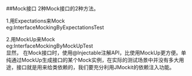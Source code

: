  ##Mock接口
2种Mock接口的2种方法。

1.用Expectations来Mock<br/>
eg:InterfaceMockingByExpectationsTest

2.用MockUp来Mock<br/>
eg:InterfaceMockingByMockUpTest<br/>
显然， 在Mock接口时，使用@Injectable注解API，比使用MockUp更方便。单纯通过MockUp生成接口的某个Mock实例，在实际的测试场景中并没有多大用途，接口就是用来给类依赖的，我们要充分利用JMockit的依赖注入功能。